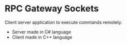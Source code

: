 <h1>RPC Gateway Sockets</h1>
Client server application to execute commands remotely.
<ul>
   <li>Server made in C# language</li>
   <li>Client made in C++ language</li>
</ul>
